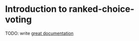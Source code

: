 # Introduction to ranked-choice-voting

TODO: write [great documentation](http://jacobian.org/writing/great-documentation/what-to-write/)
